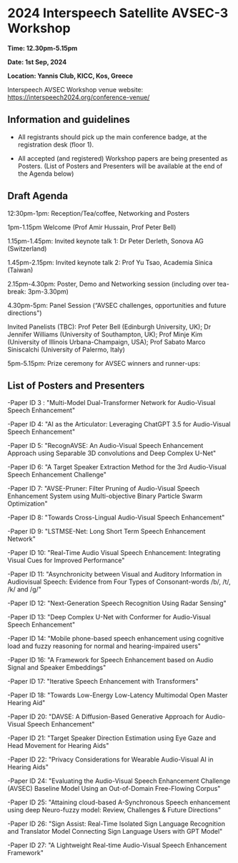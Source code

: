 # 2024 Interspeech Satellite AVSEC-3 Workshop

**Time: 12.30pm-5.15pm**

**Date: 1st Sep, 2024**

**Location: Yannis Club, KICC, Kos, Greece**


Interspeech AVSEC Workshop venue website: 
https://interspeech2024.org/conference-venue/ 

## Information and guidelines

- All registrants should pick up the main conference badge, at the registration desk (floor 1).

- All accepted (and registered) Workshop papers are being presented as Posters. (List of Posters and Presenters will be available at the end of the Agenda below)

## Draft Agenda

12:30pm-1pm: Reception/Tea/coffee, Networking and Posters


1pm-1.15pm  Welcome (Prof Amir Hussain, Prof Peter Bell)


1.15pm-1.45pm: Invited keynote talk 1: Dr Peter Derleth, Sonova AG (Switzerland)


1.45pm-2.15pm: Invited keynote talk 2: Prof Yu Tsao, Academia Sinica (Taiwan)
 
2.15pm-4.30pm: Poster, Demo and Networking session (including over tea-break: 3pm-3.30pm)


4.30pm-5pm: Panel Session (“AVSEC challenges, opportunities and future directions")

Invited Panelists (TBC): Prof Peter Bell (Edinburgh University, UK); Dr Jennifer Williams (University of Southampton, UK); Prof Minje Kim (University of Illinois Urbana-Champaign, USA); Prof Sabato Marco Siniscalchi (University of Palermo, Italy)

5pm-5.15pm:  Prize ceremony for AVSEC winners and runner-ups:

## List of Posters and Presenters 

-Paper ID 3 : "Multi-Model Dual-Transformer Network for Audio-Visual Speech Enhancement"

-Paper ID 4: "AI as the Articulator: Leveraging ChatGPT 3.5 for Audio-Visual Speech Enhancement"

-Paper ID 5: "RecognAVSE: An Audio-Visual Speech Enhancement Approach using Separable 3D convolutions and Deep Complex U-Net"

-Paper ID 6: "A Target Speaker Extraction Method for the 3rd Audio-Visual Speech Enhancement Challenge"

-Paper ID 7: "AVSE-Pruner: Filter Pruning of Audio-Visual Speech Enhancement System using Multi-objective Binary Particle Swarm Optimization"

-Paper ID 8: "Towards Cross-Lingual Audio-Visual Speech Enhancement"

-Paper ID 9: "LSTMSE-Net: Long Short Term Speech Enhancement Network"

-Paper ID 10: "Real-Time Audio Visual Speech Enhancement: Integrating Visual Cues for Improved Performance"

-Paper ID 11: "Asynchronicity between Visual and Auditory Information in Audiovisual Speech: Evidence from Four Types of Consonant-words /b/, /t/, /k/ and /g/"

-Paper ID 12: "Next-Generation Speech Recognition Using Radar Sensing"

-Paper ID 13: "Deep Complex U-Net with Conformer for Audio-Visual Speech Enhancement"

-Paper ID 14: "Mobile phone-based speech enhancement using cognitive load and fuzzy reasoning for normal and hearing-impaired users"

-Paper ID 16: "A Framework for Speech Enhancement based on Audio Signal and Speaker Embeddings"

-Paper ID 17: "Iterative Speech Enhancement with Transformers"

-Paper ID 18: "Towards Low-Energy Low-Latency Multimodal Open Master Hearing Aid"

-Paper ID 20: "DAVSE: A Diffusion-Based Generative Approach for Audio-Visual Speech Enhancement"

-Paper ID 21: "Target Speaker Direction Estimation using Eye Gaze and Head Movement for Hearing Aids"

-Paper ID 22: "Privacy Considerations for Wearable Audio-Visual AI in Hearing Aids"

-Paper ID 24: "Evaluating the Audio-Visual Speech Enhancement Challenge (AVSEC) Baseline Model Using an Out-of-Domain Free-Flowing Corpus"

-Paper ID 25: "Attaining cloud-based A-Synchronous Speech enhancement using deep Neuro-fuzzy model: Review, Challenges & Future Directions"

-Paper ID 26: "Sign Assist: Real-Time Isolated Sign Language Recognition and Translator Model Connecting Sign Language Users with GPT Model"

-Paper ID 27: "A Lightweight Real-time Audio-Visual Speech Enhancement Framework" 
